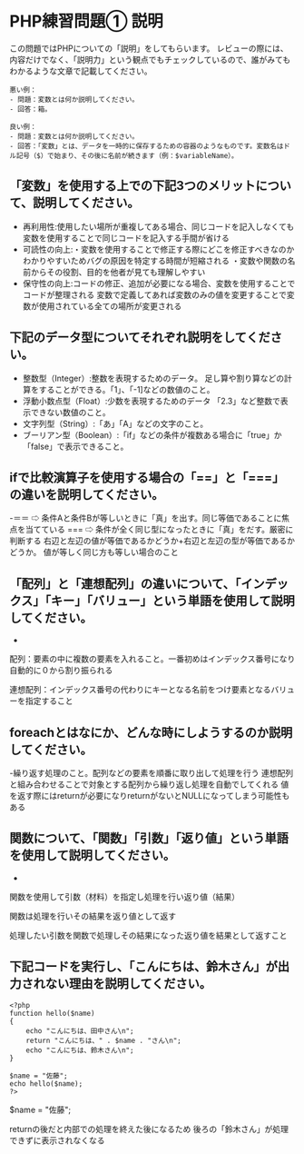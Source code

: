 # PHP練習問題① 説明
この問題ではPHPについての「説明」をしてもらいます。
レビューの際には、内容だけでなく、「説明力」という観点でもチェックしているので、誰がみてもわかるような文章で記載してください。

```
悪い例：
- 問題：変数とは何か説明してください。
- 回答：箱。

良い例：
- 問題：変数とは何か説明してください。
- 回答：「変数」とは、データを一時的に保存するための容器のようなものです。変数名はドル記号（$）で始まり、その後に名前が続きます（例：$variableName）。
```

## 「変数」を使用する上での下記3つのメリットについて、説明してください。
- 再利用性:使用したい場所が重複してある場合、同じコードを記入しなくても変数を使用することで同じコードを記入する手間が省ける
- 可読性の向上:・変数を使用することで修正する際にどこを修正すべきなのかわかりやすいためバグの原因を特定する時間が短縮される
・変数や関数の名前からその役割、目的を他者が見ても理解しやすい
- 保守性の向上:コードの修正、追加が必要になる場合、変数を使用することでコードが整理される
変数で定義してあれば変数のみの値を変更することで変数が使用されている全ての場所が変更される
## 下記のデータ型についてそれぞれ説明をしてください。
- 整数型（Integer）:整数を表現するためのデータ。
足し算や割り算などの計算をすることができる。「1」、「-1]などの数値のこと。
- 浮動小数点型（Float）:少数を表現するためのデータ
「2.3」など整数で表示できない数値のこと。
- 文字列型（String）:「あ」「A」などの文字のこと。
- ブーリアン型（Boolean）:「if」などの条件が複数ある場合に「true」か「false」で表示できること。

## ifで比較演算子を使用する場合の「==」と「===」の違いを説明してください。
-＝＝ ⇨ 条件Aと条件Bが等しいときに「真」を出す。同じ等価であることに焦点を当てている
=== ⇨ 条件が全く同じ型になったときに「真」をだす。厳密に判断する
右辺と左辺の値が等価であるかどうか+右辺と左辺の型が等価であるかどうか。
値が等しく同じ方も等しい場合のこと

## 「配列」と「連想配列」の違いについて、「インデックス」「キー」「バリュー」という単語を使用して説明してください。
-
配列：要素の中に複数の要素を入れること。一番初めはインデックス番号になり自動的に０から割り振られる

連想配列：インデックス番号の代わりにキーとなる名前をつけ要素となるバリューを指定すること

## foreachとはなにか、どんな時にしようするのか説明してください。
-繰り返す処理のこと。配列などの要素を順番に取り出して処理を行う
連想配列と組み合わせることで対象とする配列から繰り返し処理を自動でしてくれる
値を返す際にはreturnが必要になりreturnがないとNULLになってしまう可能性もある

## 関数について、「関数」「引数」「返り値」という単語を使用して説明してください。
-
関数を使用して引数（材料）を指定し処理を行い返り値（結果）

関数は処理を行いその結果を返り値として返す

処理したい引数を関数で処理しその結果になった返り値を結果として返すこと

## 下記コードを実行し、「こんにちは、鈴木さん」が出力されない理由を説明してください。
```
<?php
function hello($name)
{
    echo "こんにちは、田中さん\n";
    return "こんにちは、" . $name . "さん\n";
    echo "こんにちは、鈴木さん\n";
}

$name = "佐藤";
echo hello($name);
?>
```
$name = "佐藤";


returnの後だと内部での処理を終えた後になるため
後ろの「鈴木さん」が処理できずに表示されなくなる

